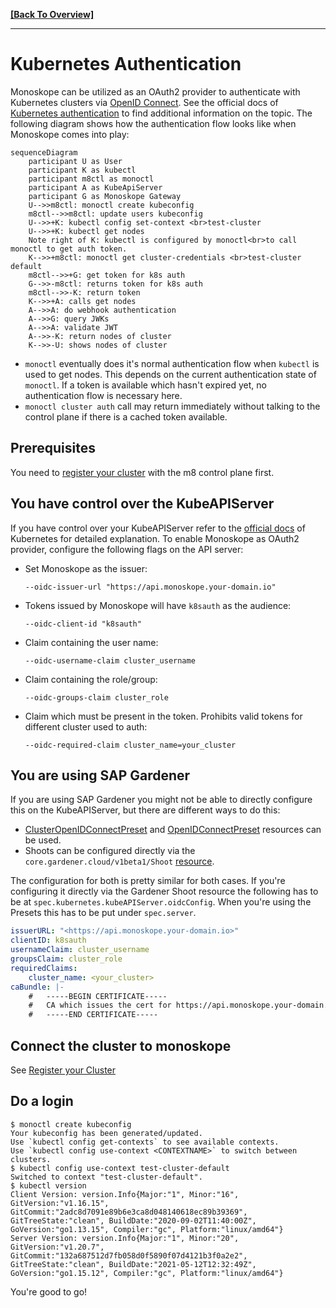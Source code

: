 **[[Back To Overview]](../README.md)**

---

# Kubernetes Authentication

Monoskope can be utilized as an OAuth2 provider to authenticate with Kubernetes clusters via [OpenID Connect](https://openid.net/connect/).
See the official docs of [Kubernetes authentication](https://kubernetes.io/docs/reference/access-authn-authz/authentication/#openid-connect-tokens) to find additional information on the topic.
The following diagram shows how the authentication flow looks like when Monoskope comes into play:

```mermaid
sequenceDiagram
    participant U as User
    participant K as kubectl
    participant m8ctl as monoctl
    participant A as KubeApiServer
    participant G as Monoskope Gateway
    U-->>m8ctl: monoctl create kubeconfig
    m8ctl-->>m8ctl: update users kubeconfig
    U-->>+K: kubectl config set-context <br>test-cluster
    U-->>+K: kubectl get nodes
    Note right of K: kubectl is configured by monoctl<br>to call monoctl to get auth token.
    K-->>+m8ctl: monoctl get cluster-credentials <br>test-cluster default
    m8ctl-->>+G: get token for k8s auth
    G-->>-m8ctl: returns token for k8s auth
    m8ctl-->>-K: return token
    K-->>+A: calls get nodes
    A-->>A: do webhook authentication
    A-->>G: query JWKs
    A-->>A: validate JWT
    A-->>-K: return nodes of cluster
    K-->>-U: shows nodes of cluster
```

* `monoctl` eventually does it's normal authentication flow when `kubectl` is used to get nodes.
This depends on the current authentication state of `monoctl`.
If a token is available which hasn't expired yet, no authentication flow is necessary here.
* `monoctl cluster auth` call may return immediately without talking to the control plane if there is a cached token available.

## Prerequisites

You need to [register your cluster](03-register-k8s-cluster.md) with the m8 control plane first.

## You have control over the KubeAPIServer

If you have control over your KubeAPIServer refer to the [official docs](https://kubernetes.io/docs/reference/access-authn-authz/authentication/#configuring-the-api-server) of Kubernetes for detailed explanation.
To enable Monoskope as OAuth2 provider, configure the following flags on the API server:

* Set Monoskope as the issuer:

    `--oidc-issuer-url "https://api.monoskope.your-domain.io"`

* Tokens issued by Monoskope will have `k8sauth` as the audience:

    `--oidc-client-id "k8sauth"`

* Claim containing the user name:

    `--oidc-username-claim cluster_username`

* Claim containing the role/group:

    `--oidc-groups-claim cluster_role`

* Claim which must be present in the token. Prohibits valid tokens for different cluster used to auth:

    `--oidc-required-claim cluster_name=your_cluster`

## You are using SAP Gardener

If you are using SAP Gardener you might not be able to directly configure this
on the KubeAPIServer, but there are different ways to do this:

* [ClusterOpenIDConnectPreset](https://github.com/gardener/gardener/blob/master/docs/usage/openidconnect-presets.md#clusteropenidconnectpreset) and [OpenIDConnectPreset](https://github.com/gardener/gardener/blob/master/docs/usage/openidconnect-presets.md#openidconnectpreset) resources can be used.
* Shoots can be configured directly via the `core.gardener.cloud/v1beta1/Shoot` [resource](https://github.com/gardener/gardener/blob/master/example/90-shoot.yaml#L137).

The configuration for both is pretty similar for both cases.
If you're configuring it directly via the Gardener Shoot resource the following has to be at `spec.kubernetes.kubeAPIServer.oidcConfig`.
When you're using the Presets this has to be put under `spec.server`.

```yaml
issuerURL: "<https://api.monoskope.your-domain.io>"
clientID: k8sauth
usernameClaim: cluster_username
groupsClaim: cluster_role
requiredClaims:
    cluster_name: <your_cluster> 
caBundle: |-
    #   -----BEGIN CERTIFICATE-----
    #   CA which issues the cert for https://api.monoskope.your-domain.io
    #   -----END CERTIFICATE-----
```

## Connect the cluster to monoskope

See [Register your Cluster](03-register-k8s-cluster.md)

## Do a login

```shell
$ monoctl create kubeconfig
Your kubeconfig has been generated/updated.
Use `kubectl config get-contexts` to see available contexts.
Use `kubectl config use-context <CONTEXTNAME>` to switch between clusters.
$ kubectl config use-context test-cluster-default
Switched to context "test-cluster-default".
$ kubectl version
Client Version: version.Info{Major:"1", Minor:"16", GitVersion:"v1.16.15", GitCommit:"2adc8d7091e89b6e3ca8d048140618ec89b39369", GitTreeState:"clean", BuildDate:"2020-09-02T11:40:00Z", GoVersion:"go1.13.15", Compiler:"gc", Platform:"linux/amd64"}
Server Version: version.Info{Major:"1", Minor:"20", GitVersion:"v1.20.7", GitCommit:"132a687512d7fb058d0f5890f07d4121b3f0a2e2", GitTreeState:"clean", BuildDate:"2021-05-12T12:32:49Z", GoVersion:"go1.15.12", Compiler:"gc", Platform:"linux/amd64"}
```

You're good to go!
